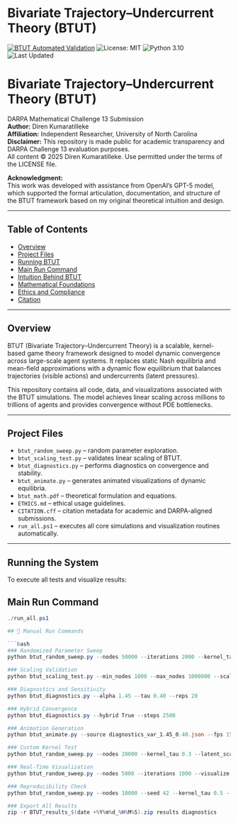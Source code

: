 # Bivariate Trajectory–Undercurrent Theory (BTUT)
[![BTUT Automated Validation](https://github.com/direnk/btut-darpa-submission/actions/workflows/btut_autotest.yml/badge.svg?branch=main)](https://github.com/direnk/btut-darpa-submission/actions/workflows/btut_autotest.yml)
![License: MIT](https://img.shields.io/badge/License-MIT-green.svg)
![Python 3.10](https://img.shields.io/badge/python-3.10-blue.svg)
![Last Updated](https://img.shields.io/github/last-commit/direnk/btut-darpa-submission)

# Bivariate Trajectory–Undercurrent Theory (BTUT)
DARPA Mathematical Challenge 13 Submission  
**Author:** Diren Kumaratilleke  
**Affiliation:** Independent Researcher, University of North Carolina  
**Disclaimer:** This repository is made public for academic transparency and DARPA Challenge 13 evaluation purposes.  
All content © 2025 Diren Kumaratilleke. Use permitted under the terms of the LICENSE file.

**Acknowledgment:**  
This work was developed with assistance from OpenAI’s GPT-5 model, which supported the formal articulation, documentation, and structure of the BTUT framework based on my original theoretical intuition and design.

---

## Table of Contents
- [Overview](#overview)
- [Project Files](#project-files)
- [Running BTUT](#running-the-system)
- [Main Run Command](#main-run-command)
- [Intuition Behind BTUT](./docs/BTUT%20Intuition%20and%20Process.docx)
- [Mathematical Foundations](https://github.com/direnk/btut-darpa-submission/blob/main/docs/btut_math.pdf)
- [Ethics and Compliance](https://github.com/direnk/btut-darpa-submission/blob/main/ETHICS.md)
- [Citation](https://github.com/direnk/btut-darpa-submission/blob/main/CITATION.cff)

---

## Overview

BTUT (Bivariate Trajectory–Undercurrent Theory) is a scalable, kernel-based game theory framework designed to model dynamic convergence across large-scale agent systems. It replaces static Nash equilibria and mean-field approximations with a dynamic flow equilibrium that balances trajectories (visible actions) and undercurrents (latent pressures).

This repository contains all code, data, and visualizations associated with the BTUT simulations. The model achieves linear scaling across millions to trillions of agents and provides convergence without PDE bottlenecks.

---

## Project Files

- `btut_random_sweep.py` – random parameter exploration.
- `btut_scaling_test.py` – validates linear scaling of BTUT.
- `btut_diagnostics.py` – performs diagnostics on convergence and stability.
- `btut_animate.py` – generates animated visualizations of dynamic equilibria.
- `btut_math.pdf` – theoretical formulation and equations.
- `ETHICS.md` – ethical usage guidelines.
- `CITATION.cff` – citation metadata for academic and DARPA-aligned submissions.
- `run_all.ps1` – executes all core simulations and visualization routines automatically.

---

## Running the System

To execute all tests and visualize results:

## Main Run Command 
```powershell
./run_all.ps1

## 🔧 Manual Run Commands

```bash
### Randomized Parameter Sweep
python btut_random_sweep.py --nodes 50000 --iterations 2000 --kernel_tau 0.45 --latent_scale 1.0

### Scaling Validation
python btut_scaling_test.py --min_nodes 1000 --max_nodes 1000000 --scaling_factor 10

### Diagnostics and Sensitivity
python btut_diagnostics.py --alpha 1.45 --tau 0.40 --reps 20

### Hybrid Convergence
python btut_diagnostics.py --hybrid True --steps 2500

### Animation Generation
python btut_animate.py --source diagnostics_var_1.45_0.40.json --fps 15 --duration 20

### Custom Kernel Test
python btut_random_sweep.py --nodes 20000 --kernel_tau 0.3 --latent_scale 1.5 --log_intensity 2.2 --save_custom True

### Real-Time Visualization
python btut_random_sweep.py --nodes 5000 --iterations 1000 --visualize True

### Reproducibility Check
python btut_random_sweep.py --nodes 10000 --seed 42 --kernel_tau 0.5 --latent_scale 0.8

### Export All Results
zip -r BTUT_results_$(date +%Y%m%d_%H%M%S).zip results diagnostics






